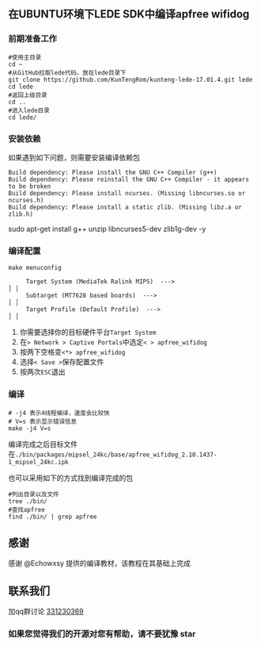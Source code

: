 ## 在UBUNTU环境下LEDE SDK中编译apfree wifidog


### 前期准备工作


```shell
#使用主目录
cd ~
#从GitHub拉取lede代码，放在lede目录下
git clone https://github.com/KunTengRom/kunteng-lede-17.01.4.git lede
cd lede
#返回上级目录
cd ..
#进入lede目录
cd lede/
```

### 安装依赖
如果遇到如下问题，则需要安装编译依赖包
```
Build dependency: Please install the GNU C++ Compiler (g++)
Build dependency: Please reinstall the GNU C++ Compiler - it appears to be broken
Build dependency: Please install ncurses. (Missing libncurses.so or ncurses.h)
Build dependency: Please install a static zlib. (Missing libz.a or zlib.h)
```

sudo apt-get install g++ unzip libncurses5-dev zlib1g-dev -y


### 编译配置

```shell
make menuconfig

     Target System (MediaTek Ralink MIPS)  --->                                                  │ │   
     Subtarget (MT7628 based boards)  --->                                                       │ │   
     Target Profile (Default Profile)  --->                                                      │ │                       
```



1. 你需要选择你的目标硬件平台`Target System`
2. 在`> Network > Captive Portals`中选定`< > apfree_wifidog`
3. 按两下空格变`<*> apfree_wifidog`
4. 选择`< Save >`保存配置文件
5. 按两次`ESC`退出

### 编译

```shell
# -j4 表示4线程编译，速度会比较快
# V=s 表示显示错误信息
make -j4 V=s
```

编译完成之后目标文件在`./bin/packages/mipsel_24kc/base/apfree_wifidog_2.10.1437-1_mipsel_24kc.ipk`

也可以采用如下的方式找到编译完成的包

```shell
#列出目录以及文件
tree ./bin/ 
#查找apfree
find ./bin/ | grep apfree
```

## 感谢
感谢 @Echowxsy 提供的编译教材，该教程在其基础上完成

## 联系我们
加qq群讨论 [331230369](https://jq.qq.com/?_wv=1027&k=4ADDSev)



### 如果您觉得我们的开源对您有帮助，请不要犹豫 star
